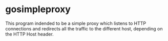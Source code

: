 gosimpleproxy
=============

This program indended to be a simple proxy which listens to HTTP connections and
redirects all  the traffic  to the  different host, depending  on the  HTTP Host
header.
